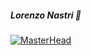 ##### Lorenzo Nastri 🚀

[![MasterHead](http://www.codingvilla.in/wp-content/uploads/2019/11/baner3.jpg)](https://lnastri25.io)


<!--
**lnastri25/lnastri25** is a ✨ _special_ ✨ repository because its `README.md` (this file) appears on your GitHub profile.

Here are some ideas to get you started:

- 🔭 I’m currently working on ...
- 🌱 I’m currently learning ...
- 👯 I’m looking to collaborate on ...
- 🤔 I’m looking for help with ...
- 💬 Ask me about ...
- 📫 How to reach me: ...
- 😄 Pronouns: ...
- ⚡ Fun fact: ...
-->
